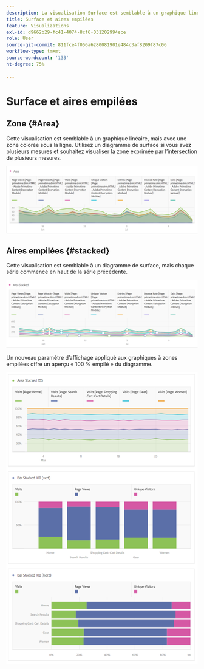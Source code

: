```yaml
---
description: La visualisation Surface est semblable à un graphique linéaire, mais avec une zone colorée sous la ligne.
title: Surface et aires empilées
feature: Visualizations
exl-id: d9662b29-fc41-4074-8cf6-031202994ece
role: User
source-git-commit: 811fce4f056a6280081901e484c3af8209f87c06
workflow-type: tm+mt
source-wordcount: '133'
ht-degree: 75%

---
```


# Surface et aires empilées

## Zone {#Area}

Cette visualisation est semblable à un graphique linéaire, mais avec une zone colorée sous la ligne. Utilisez un diagramme de surface si vous avez plusieurs mesures et souhaitez visualiser la zone exprimée par l’intersection de plusieurs mesures.

![Visualisation de zone présentant plusieurs mesures, notamment Pages vues, Visites, Visiteurs uniques et Taux de rebond.](assets/area.png)

## Aires empilées {#stacked}

Cette visualisation est semblable à un diagramme de surface, mais chaque série commence en haut de la série précédente.

![Zone empilée affichant chaque série en haut de la série précédente.](assets/area-stacked.png)

Un nouveau paramètre d’affichage appliqué aux graphiques à zones empilées offre un aperçu « 100 % empilé » du diagramme.

![Zone empilée présentant une visualisation 100 % empilée.](assets/areastacked100.png)
